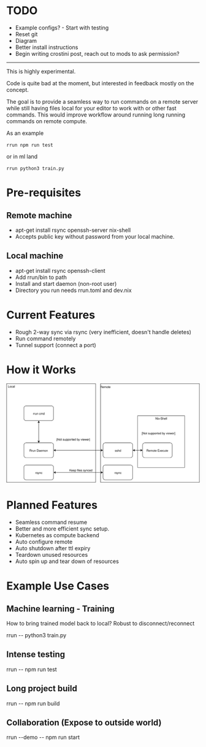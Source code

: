 # TODO

- Example configs? - Start with testing
- Reset git
- Diagram
- Better install instructions
- Begin writing crostini post, reach out to mods to ask permission?

-----------

This is highly experimental.

Code is quite bad at the moment, but interested in feedback mostly on the concept.

The goal is to provide a seamless way to run commands on a remote server while still
having files local for your editor to work with or other fast commands.  This
would improve workflow around running long running commands on remote compute.

As an example
```
rrun npm run test
```

or in ml land

```
rrun python3 train.py
```

# Pre-requisites

## Remote machine

- apt-get install rsync openssh-server nix-shell
- Accepts public key without password from your local machine.

## Local machine

- apt-get install rsync openssh-client
- Add rrun/bin to path
- Install and start daemon (non-root user)
- Directory you run needs rrun.toml and dev.nix

# Current Features

- Rough 2-way sync via rsync (very inefficient, doesn't handle deletes)
- Run command remotely
- Tunnel support (connect a port)


# How it Works

![Architecture](/rrun.svg)


# Planned Features

- Seamless command resume
- Better and more efficient sync setup.
- Kubernetes as compute backend
- Auto configure remote
- Auto shutdown after ttl expiry
- Teardown unused resources
- Auto spin up and tear down of resources


# Example Use Cases

## Machine learning - Training

How to bring trained model back to local?
Robust to disconnect/reconnect

rrun -- python3 train.py

## Intense testing

rrun -- npm run test

## Long project build

rrun -- npm run build

## Collaboration (Expose to outside world)

rrun --demo -- npm run start
